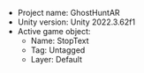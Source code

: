 <!-- UNITY CODE ASSIST INSTRUCTIONS START -->
- Project name: GhostHuntAR
- Unity version: Unity 2022.3.62f1
- Active game object:
  - Name: StopText
  - Tag: Untagged
  - Layer: Default
<!-- UNITY CODE ASSIST INSTRUCTIONS END -->